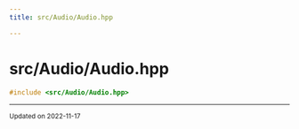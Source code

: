 ```yaml
---
title: src/Audio/Audio.hpp

---
```


# src/Audio/Audio.hpp




```cpp
#include <src/Audio/Audio.hpp>
```






-------------------------------

<sub>Updated on 2022-11-17</sub>
